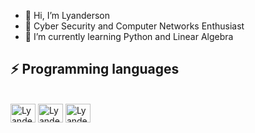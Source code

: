 - 👋 Hi, I’m Lyanderson
- 🚀 Cyber ​​Security and Computer Networks Enthusiast
- 🌱 I’m currently learning Python and Linear Algebra
  
## ⚡ Programming languages
<div style="display: inline_block"><br> 
  <img align="center" alt="Lyanderson-Python" height="30" width="40" src="https://cdn.jsdelivr.net/gh/devicons/devicon/icons/python/python-original.svg">
  <img align="center" alt="Lyanderson-Python" height="30" width="40" src="https://cdn.jsdelivr.net/gh/devicons/devicon/icons/c/c-original.svg">
  <img align="center" alt="Lyanderson-Python" height="30" width="40" src="https://cdn.jsdelivr.net/gh/devicons/devicon/icons/java/java-original.svg">
</div>




